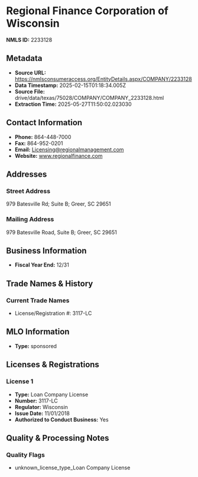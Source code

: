 # Regional Finance Corporation of Wisconsin

**NMLS ID:** 2233128

## Metadata
- **Source URL:** https://nmlsconsumeraccess.org/EntityDetails.aspx/COMPANY/2233128
- **Data Timestamp:** 2025-02-15T01:18:34.005Z
- **Source File:** drive/data/texas/75028/COMPANY/COMPANY_2233128.html
- **Extraction Time:** 2025-05-27T11:50:02.023030

## Contact Information
- **Phone:** 864-448-7000
- **Fax:** 864-952-0201
- **Email:** Licensing@regionalmanagement.com
- **Website:** www.regionalfinance.com

## Addresses
### Street Address
979 Batesville Rd; Suite B; Greer, SC 29651

### Mailing Address
979 Batesville Road, Suite B; Greer, SC 29651

## Business Information
- **Fiscal Year End:** 12/31

## Trade Names & History
### Current Trade Names
- License/Registration #: 3117-LC

## MLO Information
- **Type:** sponsored

## Licenses & Registrations

### License 1
- **Type:** Loan Company License
- **Number:** 3117-LC
- **Regulator:** Wisconsin
- **Issue Date:** 11/01/2018
- **Authorized to Conduct Business:** Yes

## Quality & Processing Notes
### Quality Flags
- unknown_license_type_Loan Company License
